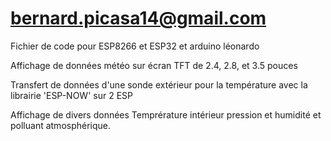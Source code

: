# bernard.picasa14@gmail.com

Fichier de code pour ESP8266 et ESP32 et arduino léonardo

Affichage de données météo sur écran TFT de 2.4, 2.8, et 3.5 pouces

Transfert de données d'une sonde extérieur pour la température avec la librairie 'ESP-NOW' sur 2 ESP

Affichage de divers données Temprérature intérieur pression et humidité et polluant atmosphérique.
